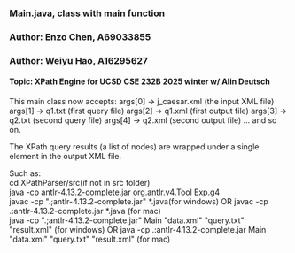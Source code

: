 ### Main.java, class with main function
### Author: Enzo Chen, A69033855
### Author: Weiyu Hao, A16295627
#### Topic: XPath Engine for UCSD CSE 232B 2025 winter w/ Alin Deutsch

This main class now accepts:
args[0] -> j_caesar.xml (the input XML file)
args[1] -> q1.txt (first query file)
args[2] -> q1.xml (first output file)
args[3] -> q2.txt (second query file)
args[4] -> q2.xml (second output file)
... and so on.

The XPath query results (a list of nodes) are wrapped under a single <RESULT> element
in the output XML file.  

Such as:  
cd XPathParser/src(if not in src folder)  
java -cp antlr-4.13.2-complete.jar org.antlr.v4.Tool Exp.g4  
javac -cp ".;antlr-4.13.2-complete.jar" *.java(for windows) OR javac -cp .:antlr-4.13.2-complete.jar *.java (for mac)  
java -cp ".;antlr-4.13.2-complete.jar" Main "data.xml" "query.txt" "result.xml" (for windows) OR java -cp .:antlr-4.13.2-complete.jar Main "data.xml" "query.txt" "result.xml" (for mac)  
